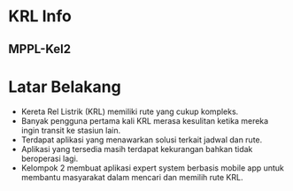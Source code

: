 # KRL Info
## MPPL-Kel2

# Latar Belakang
- Kereta Rel Listrik (KRL) memiliki rute yang cukup kompleks.
- Banyak pengguna pertama kali KRL merasa kesulitan ketika mereka ingin transit ke stasiun lain. 
- Terdapat aplikasi yang menawarkan solusi terkait jadwal dan rute.
- Aplikasi yang tersedia masih terdapat kekurangan bahkan tidak beroperasi lagi.
- Kelompok 2 membuat aplikasi expert system berbasis mobile app untuk membantu masyarakat dalam mencari dan memilih rute KRL.
